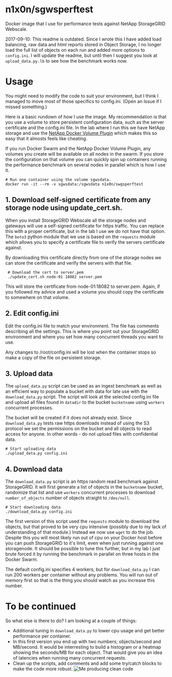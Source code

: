 # n1x0n/sgwsperftest
Docker image that I use for performance tests against NetApp StorageGRID Webscale.

2017-09-10: This readme is outdated. Since I wrote this I have added load balancing, raw data and html reports stored in Object Storage, I no longer load the full list of objects on each run and added more options to `config.ini`. I will update the readme, but until then I suggest you look at `upload_data.py.lb` to see how the benchmark works now.

# Usage
You might need to modify the code to suit your environment, but I think I managed to move most of those specifics to config.ini. (Open an Issue if I missed something.)

Here is a basic rundown of how I use the image. My recommendation is that you use a volume to store persistent configuration data, such as the server certificate and the config.ini file. In the lab where I run this we have NetApp storage and use the [NetApp Docker Volume Plugin](https://github.com/NetApp/netappdvp) which makes this so easy that it almosts feels like cheating. 

If you run Docker Swarm and the NetApp Docker Volume Plugin, any volumes you create will be available on all nodes in the swarm. If you store the configuration on that volume you can quickly spin up containers running the performance benchmark on several nodes in parallel which is how I use it.

```
# Run one container using the volume sgwsdata.
docker run -it --rm -v sgwsdata:/sgwsdata n1x0n/swgsperftest
```

## 1. Download self-signed certificate from any storage node using update_cert.sh.
When you install StorageGRID Webscale all the storage nodes and gateways will use a self-signed certificate for https traffic. You can replace this with a proper certificate, but in the lab I use we do not have that option. The `boto3` python module that we use is based on the `requests` module which allows you to specify a certificate file to verify the servers certificate against.

By downloading this certificate directly from one of the storage nodes we can store the certificate and verify the servers with that file.

```
 # Download the cert to server.pem
 ./update_cert.sh node-01 18082 server.pem
```

This will store the certificate from node-01:18082 to server.pem. Again, if you followed my advice and used a volume you should copy the certificate to somewhere on that volume.

## 2. Edit config.ini
Edit the config.ini file to match your environment. The file has comments describing all the settings. This is where you point out your StorageGRID environment and where you set how many concurrent threads you want to use.

Any changes to /root/config.ini will be lost when the container stops so make a copy of the file on persistent storage.

## 3. Upload data
The `upload_data.py` script can be used as an ingest benchmark as well as an efficient way to populate a bucket with data for late use with the `download_data.py` script. The script will look at the selected config.ini file and upload all files found in `datadir` to the bucket `bucketname` using `workers` concurrent processes.

The bucket will be created if it does not already exist. Since `download_data.py` tests raw https downloads instead of using the S3 protocol we set the permissions on the bucket and all objects to read access for anyone. In other words - do not upload files with confidential data.

```
# Start uploading data
./upload_data.py config.ini
```

## 4. Download data
The `download_data.py` script is an https random read benchmark against StorageGRID. It will first generate a list of objects in the `bucketname` bucket, randomize that list and use `workers` concurrent processes to download `number_of_objects` number of objects straight to `/dev/null`.

```
# Start downloading data
./download_data.py config.ini
```

The first version of this script used the `requests` module to download the objects, but that proved to be very cpu intensive (possibly due to my lack of understanding of that module.) Instead we now use `wget` to do the job. Despite this you will most likely run out of cpu on your Docker host before you can push StorageGRID to it's limit, even when just running against one storagenode. It should be possible to tune this further, but in my lab I just brute forced it by running the benchmark in parallel on three hosts in the Docker Swarm.

The default config.ini specifies 4 workers, but for `download_data.py` I can run 200 workers per container without any problems. You will run out of memory first so that is the thing you should watch as you increase this number.

# To be continued
So what else is there to do? I am looking at a couple of things:
* Additional tuning in `download_data.py` to lower cpu usage and get better performance per container.
* In this first version you end up with two numbers; objects/second and MB/second. It would be interresting to build a histogram or a heatmap showing the seconds/MB for each object. That would give you an idea of latencies when running many concurrent requests.
* Clean up the scripts, add comments and add some try/catch blocks to make the code more robust. ![Me producing clean code](https://media.giphy.com/media/zOvBKUUEERdNm/giphy.gif)
